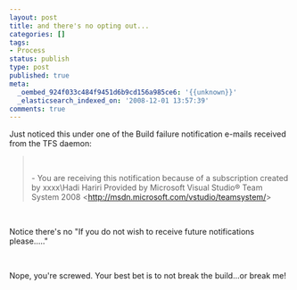 ```yaml
---
layout: post
title: and there's no opting out...
categories: []
tags:
- Process
status: publish
type: post
published: true
meta:
  _oembed_924f033c484f9451d6b9cd156a985ce6: '{{unknown}}'
  _elasticsearch_indexed_on: '2008-12-01 13:57:39'
comments: true
---
```

<p>Just noticed this under one of the Build failure notification e-mails received from the TFS daemon:</p>  <blockquote>   <p>&#160;</p>    <p>- You are receiving this notification because of a subscription created by xxxx\Hadi Hariri Provided by Microsoft Visual Studio&#174; Team System 2008 &lt;<a href="http://msdn.microsoft.com/vstudio/teamsystem/">http://msdn.microsoft.com/vstudio/teamsystem/</a>&gt; </p> </blockquote>  <p>&#160;</p>  <p>Notice there's no &quot;If you do not wish to receive future notifications please.....&quot;</p>  <p>&#160;</p>  <p>Nope, you're screwed. Your best bet is to not break the build...or break me! </p>
